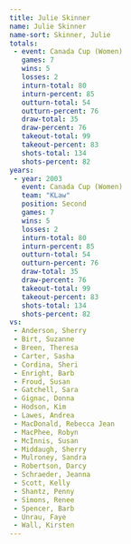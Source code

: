 ```yaml
---
title: Julie Skinner
name: Julie Skinner
name-sort: Skinner, Julie
totals:
 - event: Canada Cup (Women)
   games: 7
   wins: 5
   losses: 2
   inturn-total: 80
   inturn-percent: 85
   outturn-total: 54
   outturn-percent: 76
   draw-total: 35
   draw-percent: 76
   takeout-total: 99
   takeout-percent: 83
   shots-total: 134
   shots-percent: 82
years:
 - year: 2003
   event: Canada Cup (Women)
   team: "KLaw"
   position: Second
   games: 7
   wins: 5
   losses: 2
   inturn-total: 80
   inturn-percent: 85
   outturn-total: 54
   outturn-percent: 76
   draw-total: 35
   draw-percent: 76
   takeout-total: 99
   takeout-percent: 83
   shots-total: 134
   shots-percent: 82
vs:
 - Anderson, Sherry
 - Birt, Suzanne
 - Breen, Theresa
 - Carter, Sasha
 - Cordina, Sheri
 - Enright, Barb
 - Froud, Susan
 - Gatchell, Sara
 - Gignac, Donna
 - Hodson, Kim
 - Lawes, Andrea
 - MacDonald, Rebecca Jean
 - MacPhee, Robyn
 - McInnis, Susan
 - Middaugh, Sherry
 - Mulroney, Sandra
 - Robertson, Darcy
 - Schraeder, Jeanna
 - Scott, Kelly
 - Shantz, Penny
 - Simons, Renee
 - Spencer, Barb
 - Unrau, Faye
 - Wall, Kirsten
---
```

